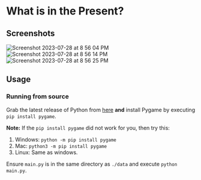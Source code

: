 # What is in the Present?

## Screenshots
![Screenshot 2023-07-28 at 8 56 04 PM](https://github.com/neelgunda/what-is-in-the-present/assets/120408365/fc9204f3-6c5a-403c-b9c6-99131a0f6514)
![Screenshot 2023-07-28 at 8 56 14 PM](https://github.com/neelgunda/what-is-in-the-present/assets/120408365/39adb7a5-18c4-4bce-bf7d-da3756836815)
![Screenshot 2023-07-28 at 8 56 25 PM](https://github.com/neelgunda/what-is-in-the-present/assets/120408365/4d93105b-2642-4d36-a9b9-78d1d92de40f)


## Usage
### Running from source
Grab the latest release of Python from [here](https://www.python.org/downloads/) **and** install Pygame by executing ``pip install pygame``.

**Note:** If the ``pip install pygame`` did not work for you, then try this:
1. Windows:
``python -m pip install pygame``
2. Mac: 
``python3 -m pip install pygame``
3. Linux:
Same as windows.

Ensure ``main.py`` is in the same directory as ``./data`` and execute  ``python main.py``.





